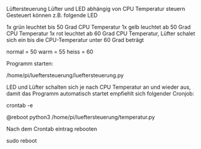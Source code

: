 Lüftersteuerung
Lüfter und LED abhängig von CPU Temperatur steuern
Gesteuert können z.B. folgende LED

1x grün leuchtet bis 50 Grad CPU Temperatur
1x gelb leuchtet ab 50 Grad CPU Temperatur
1x rot leuchtet ab 60 Grad CPU Temperatur, Lüfter schalet sich ein bis die CPU-Temperatur unter 60 Grad beträgt

 normal = 50
 warm = 55
 heiss = 60

Programm starten:

/home/pi/lueftersteuerung/lueftersteuerung.py

LED und Lüfter schalten sich je nach CPU Temperatur an und wieder aus, damit das Programm automatisch startet empfiehlt sich folgender Cronjob:

crontab -e

@reboot python3 /home/pi/lueftersteuerung/temperatur.py


Nach dem Crontab eintrag rebooten

sudo reboot
